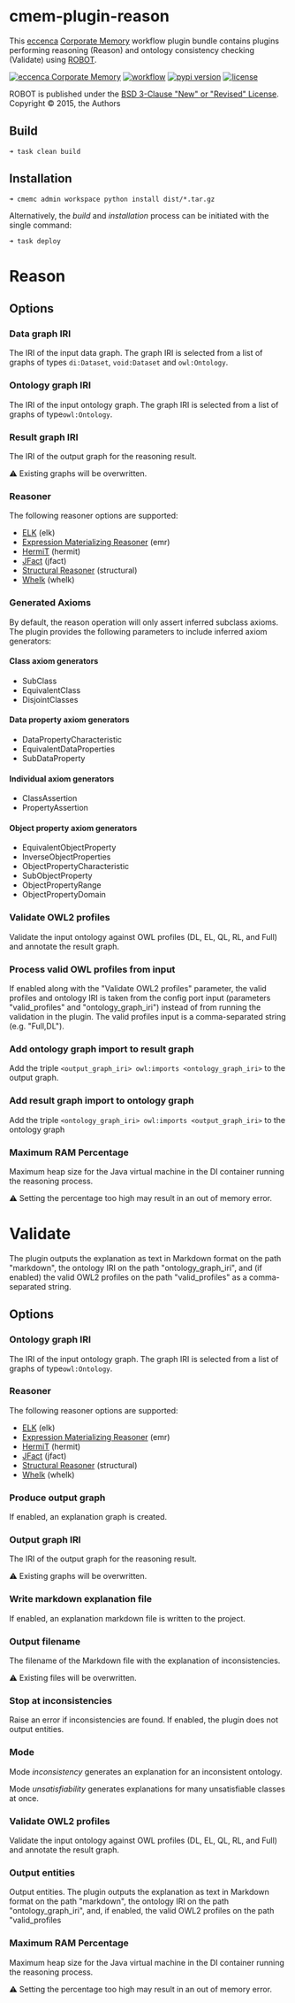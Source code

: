 

# cmem-plugin-reason

This [eccenca](https://eccenca.com) [Corporate Memory](https://documentation.eccenca.com) workflow plugin bundle contains plugins performing reasoning (Reason) and ontology consistency checking (Validate) using [ROBOT](http://robot.obolibrary.org/).

[![eccenca Corporate Memory](https://img.shields.io/badge/eccenca-Corporate%20Memory-orange)](https://documentation.eccenca.com) [![workflow](https://github.com/eccenca/cmem-plugin-pyshacl/actions/workflows/check.yml/badge.svg)](https://github.com/eccenca/cmem-plugin-pyshacl/actions) [![pypi version](https://img.shields.io/pypi/v/cmem-plugin-reason)](https://pypi.org/project/cmem-plugin-reason/) [![license](https://img.shields.io/pypi/l/cmem-plugin-reason)](https://pypi.org/project/cmem-plugin-reasom)

ROBOT is published under the [BSD 3-Clause "New" or "Revised" License](https://choosealicense.com/licenses/bsd-3-clause/).
Copyright © 2015, the Authors

## Build

```
➜ task clean build
```

## Installation

```
➜ cmemc admin workspace python install dist/*.tar.gz
```

Alternatively, the _build_ and _installation_ process can be initiated with the single command:

```
➜ task deploy
```

# Reason
## Options

### Data graph IRI

The IRI of the input data graph. The graph IRI is selected from a list of graphs of types `di:Dataset`, `void:Dataset`
and `owl:Ontology`.

### Ontology graph IRI

The IRI of the input ontology graph. The graph IRI is selected from a list of graphs of type`owl:Ontology`.

### Result graph IRI

The IRI of the output graph for the reasoning result.

:warning: Existing graphs will be overwritten.

### Reasoner

The following reasoner options are supported: 
- [ELK](https://code.google.com/p/elk-reasoner/) (elk)
- [Expression Materializing Reasoner](http://static.javadoc.io/org.geneontology/expression-materializing-reasoner/0.1.3/org/geneontology/reasoner/ExpressionMaterializingReasoner.html) (emr)
- [HermiT](http://www.hermit-reasoner.com/) (hermit)
- [JFact](http://jfact.sourceforge.net/) (jfact)
- [Structural Reasoner](http://owlcs.github.io/owlapi/apidocs_4/org/semanticweb/owlapi/reasoner/structural/StructuralReasoner.html) (structural)
- [Whelk](https://github.com/balhoff/whelk) (whelk)

### Generated Axioms

By default, the reason operation will only assert inferred subclass axioms. The plugin provides the following 
parameters to include inferred axiom generators:

#### Class axiom generators
-  SubClass
- EquivalentClass
- DisjointClasses

#### Data property axiom generators
- DataPropertyCharacteristic
- EquivalentDataProperties
- SubDataProperty

#### Individual axiom generators
- ClassAssertion
- PropertyAssertion

#### Object property axiom generators
- EquivalentObjectProperty
- InverseObjectProperties
- ObjectPropertyCharacteristic
- SubObjectProperty
- ObjectPropertyRange
- ObjectPropertyDomain

### Validate OWL2 profiles

Validate the input ontology against OWL profiles (DL, EL, QL, RL, and Full) and annotate the result graph. 

### Process valid OWL profiles from input

If enabled along with the "Validate OWL2 profiles" parameter, the valid profiles and ontology IRI is taken from the
config port input (parameters "valid_profiles" and "ontology_graph_iri") instead of from running the validation in the 
plugin. The valid profiles input is a comma-separated string (e.g. "Full,DL").

### Add ontology graph import to result graph

Add the triple `<output_graph_iri> owl:imports <ontology_graph_iri>` to the output graph.

### Add result graph import to ontology graph

Add the triple `<ontology_graph_iri> owl:imports <output_graph_iri>` to the ontology graph

### Maximum RAM Percentage

Maximum heap size for the Java virtual machine in the DI container running the reasoning process.

:warning: Setting the percentage too high may result in an out of memory error.

# Validate

The plugin outputs the explanation as text in Markdown format on the path "markdown",
the ontology IRI on the path "ontology_graph_iri", and (if enabled) the valid OWL2 profiles on the path "valid_profiles" as 
a comma-separated string.

## Options

### Ontology graph IRI

The IRI of the input ontology graph. The graph IRI is selected from a list of graphs of type`owl:Ontology`.

### Reasoner

The following reasoner options are supported: 
- [ELK](https://code.google.com/p/elk-reasoner/) (elk)
- [Expression Materializing Reasoner](http://static.javadoc.io/org.geneontology/expression-materializing-reasoner/0.1.3/org/geneontology/reasoner/ExpressionMaterializingReasoner.html) (emr)
- [HermiT](http://www.hermit-reasoner.com/) (hermit)
- [JFact](http://jfact.sourceforge.net/) (jfact)
- [Structural Reasoner](http://owlcs.github.io/owlapi/apidocs_4/org/semanticweb/owlapi/reasoner/structural/StructuralReasoner.html) (structural)
- [Whelk](https://github.com/balhoff/whelk) (whelk)

### Produce output graph

If enabled, an explanation graph is created.

### Output graph IRI

The IRI of the output graph for the reasoning result.

:warning: Existing graphs will be overwritten.

### Write markdown explanation file

If enabled, an explanation markdown file is written to the project.

### Output filename

The filename of the Markdown file with the explanation of inconsistencies.

:warning: Existing files will be overwritten.

### Stop at inconsistencies
Raise an error if inconsistencies are found. If enabled, the plugin does not output entities.

### Mode
Mode _inconsistency_ generates an explanation for an inconsistent ontology.

Mode _unsatisfiability_ generates explanations for many unsatisfiable classes at once.

### Validate OWL2 profiles

Validate the input ontology against OWL profiles (DL, EL, QL, RL, and Full) and annotate the result graph.

### Output entities

Output entities. The plugin outputs the explanation as text in Markdown format on the path "markdown", the ontology IRI
on the path "ontology_graph_iri", and, if enabled, the valid OWL2 profiles on the path "valid_profiles

### Maximum RAM Percentage

Maximum heap size for the Java virtual machine in the DI container running the reasoning process.

:warning: Setting the percentage too high may result in an out of memory error.